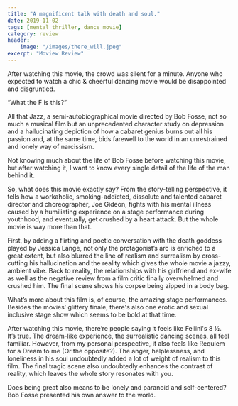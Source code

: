 ```yaml
---
title: "A magnificent talk with death and soul."
date: 2019-11-02
tags: [mental thriller, dance movie]
category: review
header:
    image: "/images/there_will.jpeg"
excerpt: "Moview Review"
---
```


After watching this movie, the crowd was silent for a minute. Anyone who expected to watch a chic & cheerful dancing movie would be disappointed and disgruntled.

“What the F is this?”

All that Jazz, a semi-autobiographical movie directed by Bob Fosse, not so much a musical film but an unprecedented character study on depression and a hallucinating depiction of how a cabaret genius burns out all his passion and, at the same time, bids farewell to the world in an unrestrained and lonely way of narcissism. 

Not knowing much about the life of Bob Fosse before watching this movie, but after watching it, I want to know every single detail of the life of the man behind it.

So, what does this movie exactly say? From the story-telling perspective, it tells how a workaholic, smoking-addicted, dissolute and talented cabaret director and choreographer, Joe Gideon, fights with his mental illness caused by a humiliating experience on a stage performance during youthhood, and eventually, get crushed by a heart attack. But the whole movie is way more than that. 

First, by adding a flirting and poetic conversation with the death goddess played by Jessica Lange, not only the protagonist’s arc is enriched to a great extent, but also blurred the line of realism and surrealism by cross-cutting his hallucination and the reality which gives the whole movie a jazzy, ambient vibe. Back to reality, the relationships with his girlfriend and ex-wife as well as the negative review from a film critic finally overwhelmed and crushed him. The final scene shows his corpse being zipped in a body bag. 

What’s more about this film is, of course, the amazing stage performances. Besides the movies’ glittery finale, there's also one erotic and sexual inclusive stage show which seems to be bold at that time.

After watching this movie, there’re people saying it feels like Fellini's 8 ½. It’s true. The dream-like experience, the surrealistic dancing scenes, all feel familiar. However, from my personal perspective, it also feels like Requiem for a Dream to me (Or the opposite?). The anger, helplessness, and loneliness in his soul undoubtedly added a lot of weight of realism to this film. The final tragic scene also undoubtedly enhances the contrast of reality, which leaves the whole story resonates with you.

Does being great also means to be lonely and paranoid and self-centered? Bob Fosse presented his own answer to the world. 